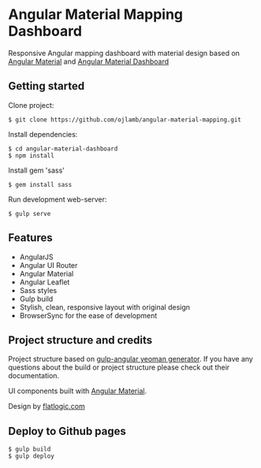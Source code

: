 # Angular Material Mapping Dashboard

Responsive Angular mapping dashboard with material design based on
[Angular Material](https://github.com/angular/material)
and
[Angular Material Dashboard](https://github.com/flatlogic/angular-material-dashboard)

## Getting started

Clone project:

    $ git clone https://github.com/ojlamb/angular-material-mapping.git

Install dependencies:

    $ cd angular-material-dashboard
    $ npm install

Install gem 'sass'

    $ gem install sass

Run development web-server:

    $ gulp serve

## Features

* AngularJS
* Angular UI Router
* Angular Material
* Angular Leaflet
* Sass styles
* Gulp build
* Stylish, clean, responsive layout with original design
* BrowserSync for the ease of development

## Project structure and credits

Project structure based on [gulp-angular yeoman generator](https://github.com/Swiip/generator-gulp-angular).
If you have any questions about the build or project structure please check out their documentation.

UI components built with [Angular Material](https://material.angularjs.org/).

Design by [flatlogic.com](http://flatlogic.com/)

## Deploy to Github pages  

    $ gulp build
    $ gulp deploy
